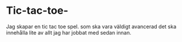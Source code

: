 # Tic-tac-toe-
Jag skapar en tic tac toe spel. som ska vara väldigt avancerad det ska innehålla lite av allt jag har jobbat med sedan innan.
